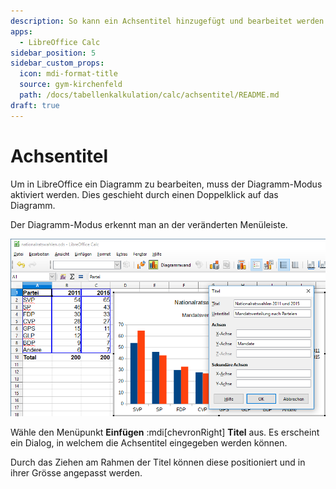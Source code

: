 ```yaml
---
description: So kann ein Achsentitel hinzugefügt und bearbeitet werden
apps:
  - LibreOffice Calc
sidebar_position: 5
sidebar_custom_props:
  icon: mdi-format-title
  source: gym-kirchenfeld
  path: /docs/tabellenkalkulation/calc/achsentitel/README.md
draft: true
---
```


# Achsentitel



Um in LibreOffice ein Diagramm zu bearbeiten, muss der Diagramm-Modus aktiviert werden. Dies geschieht durch einen Doppelklick auf das Diagramm.

Der Diagramm-Modus erkennt man an der veränderten Menüleiste.

![](./images/axis-title.lo.png)

Wähle den Menüpunkt __Einfügen__ :mdi[chevronRight] __Titel__ aus. Es erscheint ein Dialog, in welchem die Achsentitel eingegeben werden können.

Durch das Ziehen am Rahmen der Titel können diese positioniert und in ihrer Grösse angepasst werden.
